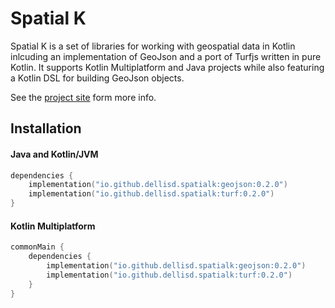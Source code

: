 # Spatial K

Spatial K is a set of libraries for working with geospatial data in Kotlin inlcuding an implementation of GeoJson and 
a port of Turfjs written in pure Kotlin. It supports Kotlin Multiplatform and Java projects while also featuring a 
Kotlin DSL for building GeoJson objects.

See the [project site](https://dellisd.github.io/spatial-k) form more info.

## Installation

#### Java and Kotlin/JVM

```kotlin
dependencies {
    implementation("io.github.dellisd.spatialk:geojson:0.2.0")
    implementation("io.github.dellisd.spatialk:turf:0.2.0")
}
```

#### Kotlin Multiplatform
```kotlin
commonMain {
    dependencies {
        implementation("io.github.dellisd.spatialk:geojson:0.2.0")
        implementation("io.github.dellisd.spatialk:turf:0.2.0")
    }
}
```